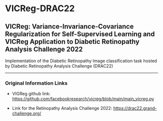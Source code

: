 # VICReg-DRAC22
## VICReg: Variance-Invariance-Covariance Regularization for Self-Supervised Learning and VICReg Application to Diabetic Retinopathy Analysis Challenge 2022
<!-- ## VICReg: Variance-Invariance-Covariance Regularization for Self-Supervised Learning -->
Implementation of the Diabetic Retinopathy Image classification task hosted by Diabetic Retinopathy Analysis Challenge (DRAC22)
___

### Original Information Links

* VIGReg github link:
https://github.com/facebookresearch/vicreg/blob/main/main_vicreg.py

* Link for the Retinopathy Analysis Challenge 2022:
https://drac22.grand-challenge.org/

